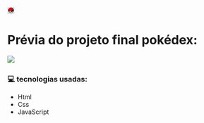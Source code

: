 
![Pokedex](assets/img/favicon-16x16.png)

# Prévia do projeto final pokédex:

 <img src="[https://user-images.githubusercontent.com/105131652/186226747-206a5cb6-0390-445f-9ab7-aaa88827750e.jp](https://imgur.com/a/hc9fZ8x)g" width="200" />

### 💻 tecnologias usadas:

- Html
- Css
- JavaScript
